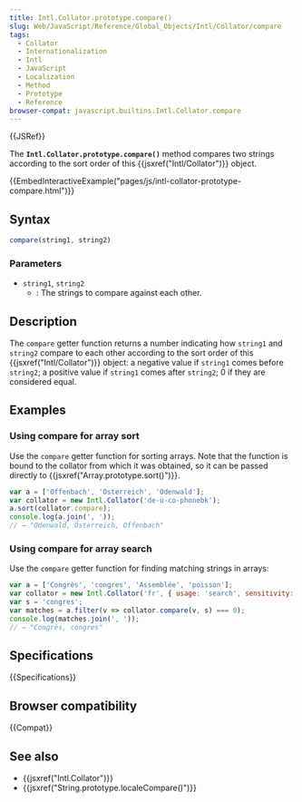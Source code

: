 ```yaml
---
title: Intl.Collator.prototype.compare()
slug: Web/JavaScript/Reference/Global_Objects/Intl/Collator/compare
tags:
  - Collator
  - Internationalization
  - Intl
  - JavaScript
  - Localization
  - Method
  - Prototype
  - Reference
browser-compat: javascript.builtins.Intl.Collator.compare
---
```

{{JSRef}}

The **`Intl.Collator.prototype.compare()`** method compares two strings
according to the sort order of this {{jsxref("Intl/Collator")}} object.

{{EmbedInteractiveExample("pages/js/intl-collator-prototype-compare.html")}}

<!-- The source for this interactive example is stored in a GitHub repository. If you'd like to contribute to the interactive examples project, please clone https://github.com/mdn/interactive-examples and send us a pull request. -->

## Syntax

```js
compare(string1, string2)
```

### Parameters

*   `string1`, `string2`
    *   : The strings to compare against each other.

## Description

The `compare` getter function returns a number indicating how `string1` and
`string2` compare to each other according to the sort order of this
{{jsxref("Intl/Collator")}} object: a negative value if `string1` comes
before `string2`; a positive value if `string1` comes after `string2`; 0 if they
are considered equal.

## Examples

### Using compare for array sort

Use the `compare` getter function for sorting arrays. Note that the function is
bound to the collator from which it was obtained, so it can be passed directly
to {{jsxref("Array.prototype.sort()")}}.

```js
var a = ['Offenbach', 'Österreich', 'Odenwald'];
var collator = new Intl.Collator('de-u-co-phonebk');
a.sort(collator.compare);
console.log(a.join(', '));
// → "Odenwald, Österreich, Offenbach"
```

### Using compare for array search

Use the `compare` getter function for finding matching strings in arrays:

```js
var a = ['Congrès', 'congres', 'Assemblée', 'poisson'];
var collator = new Intl.Collator('fr', { usage: 'search', sensitivity: 'base' });
var s = 'congres';
var matches = a.filter(v => collator.compare(v, s) === 0);
console.log(matches.join(', '));
// → "Congrès, congres"
```

## Specifications

{{Specifications}}

## Browser compatibility

{{Compat}}

## See also

*   {{jsxref("Intl.Collator")}}
*   {{jsxref("String.prototype.localeCompare()")}}
